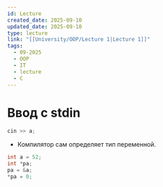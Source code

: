 ```yaml
---
id: Lecture
created_date: 2025-09-10
updated_date: 2025-09-10
type: lecture
link: "[[University/OOP/Lecture 1|Lecture 1]]"
tags:
  - 09-2025
  - OOP
  - IT
  - lecture
  - C
---
```


# Ввод с stdin

```C++
cin >> a;
```
- Компилятор сам определяет тип переменной.
```C++
int a = 52;
int *pa;
pa = &a;
*pa = 0;
```